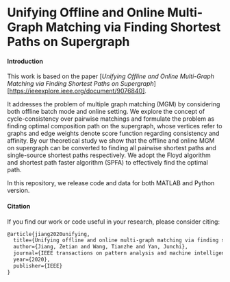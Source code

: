 # Unifying Offline and Online Multi-Graph Matching via Finding Shortest Paths on Supergraph

#### Introduction

This work is based on the paper [*Unifying Offline and Online Multi-Graph Matching via Finding Shortest Paths on Supergraph*][https://ieeexplore.ieee.org/document/9076840]. 

It addresses the problem of multiple graph matching (MGM) by considering both offline batch mode and online setting. We explore the concept of cycle-consistency over pairwise matchings and formulate the problem as finding optimal composition path on the supergraph, whose vertices refer to graphs and edge weights denote score function regarding consistency and affinity. By our theoretical study we show that the offline and online MGM on supergraph can be converted to finding all pairwise shortest paths and single-source shortest paths respectively. We adopt the Floyd algorithm and shortest path faster algorithm (SPFA)  to effectively find the optimal path. 

In this repository, we release code and data for both MATLAB and Python version.

#### Citation

If you find our work or code useful in your research, please consider citing:

```latex
@article{jiang2020unifying,
  title={Unifying offline and online multi-graph matching via finding shortest paths on supergraph},
  author={Jiang, Zetian and Wang, Tianzhe and Yan, Junchi},
  journal={IEEE transactions on pattern analysis and machine intelligence},
  year={2020},
  publisher={IEEE}
}
```